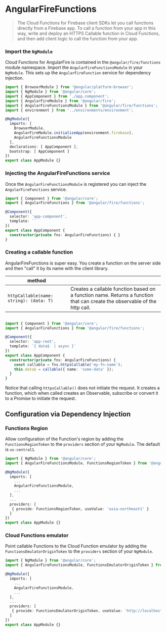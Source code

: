 # AngularFireFunctions

> The Cloud Functions for Firebase client SDKs let you call functions directly from a Firebase app. To call a function from your app in this way, write and deploy an HTTPS Callable function in Cloud Functions, and then add client logic to call the function from your app.

### Import the `NgModule`

Cloud Functions for AngularFire is contained in the `@angular/fire/functions` module namespace. Import the `AngularFireFunctionsModule` in your `NgModule`. This sets up the `AngularFireFunction` service for dependency injection.

```ts
import { BrowserModule } from '@angular/platform-browser';
import { NgModule } from '@angular/core';
import { AppComponent } from './app.component';
import { AngularFireModule } from '@angular/fire';
import { AngularFireFunctionsModule } from '@angular/fire/functions';
import { environment } from '../environments/environment';

@NgModule({
  imports: [
    BrowserModule,
    AngularFireModule.initializeApp(environment.firebase),
    AngularFireFunctionsModule
  ],
  declarations: [ AppComponent ],
  bootstrap: [ AppComponent ]
})
export class AppModule {}
```

### Injecting the AngularFireFunctions service

Once the `AngularFireFunctionsModule` is registered you can inject the `AngularFireFunctions` service.

```ts
import { Component } from '@angular/core';
import { AngularFireFunctions } from '@angular/fire/functions';

@Component({
  selector: 'app-component',
  template: ``
})
export class AppComponent {
  constructor(private fns: AngularFireFunctions) { }
}
```

### Creating a callable function

AngularFireFunctions is super easy. You create a function on the server side and then "call" it by its name with the client library. 

| method   |                    |
| ---------|--------------------|
| `httpCallable(name: string): (data: T) ` | Creates a callable function based on a function name. Returns a function that can create the observable of the http call. |
```ts

import { Component } from '@angular/core';
import { AngularFireFunctions } from '@angular/fire/functions';

@Component({
  selector: 'app-root',
  template: `{ data$  | async }`
})
export class AppComponent {
  constructor(private fns: AngularFireFunctions) { 
    const callable = fns.httpsCallable('my-fn-name');
    this.data$ = callable({ name: 'some-data' });
  }
}
```

Notice that calling `httpsCallable()` does not initiate the request. It creates a function, which when called creates an Observable, subscribe or convert it to a Promise to initiate the request.

## Configuration via Dependency Injection

### Functions Region

Allow configuration of the Function's region by adding the `FunctionsRegionToken` to the `providers` section of your `NgModule`. The default is `us-central1`.

```ts
import { NgModule } from '@angular/core';
import { AngularFireFunctionsModule, FunctionsRegionToken } from '@angular/fire/functions';

@NgModule({
  imports: [
    ...
    AngularFireFunctionsModule,
    ...
  ],
  ...
  providers: [
   { provide: FunctionsRegionToken, useValue: 'asia-northeast1' }
  ]
})
export class AppModule {}

```

### Cloud Functions emulator

Point callable Functions to the Cloud Function emulator by adding the  `FunctionsEmulatorOriginToken` to the `providers` section of your `NgModule`.

```ts
import { NgModule } from '@angular/core';
import { AngularFireFunctionsModule, FunctionsEmulatorOriginToken } from '@angular/fire/functions';

@NgModule({
  imports: [
    ...
    AngularFireFunctionsModule,
    ...
  ],
  ...
  providers: [
   { provide: FunctionsEmulatorOriginToken, useValue: 'http://localhost:5005' }
  ]
})
export class AppModule {}

```